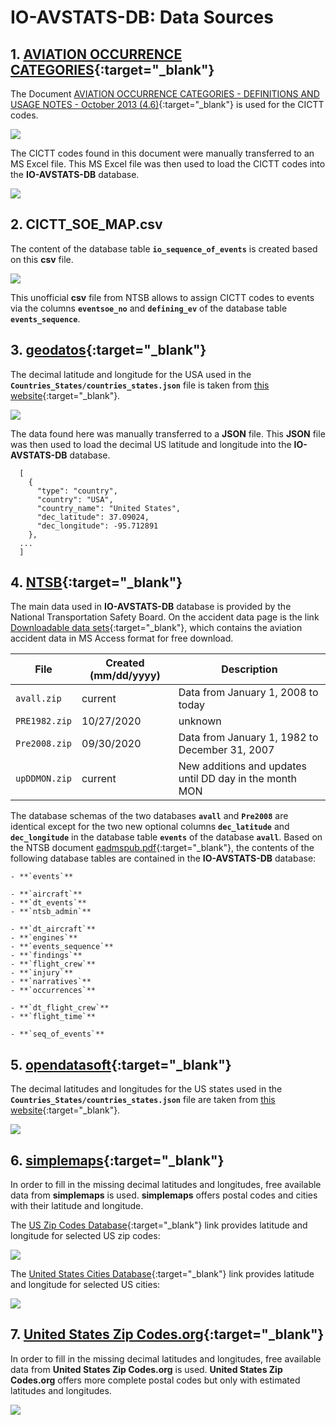 # IO-AVSTATS-DB: Data Sources

## 1. [**AVIATION OCCURRENCE CATEGORIES**](https://www.ntsb.gov/safety/data/Documents/datafiles/OccurrenceCategoryDefinitions.pdf){:target="_blank"}

The Document [AVIATION OCCURRENCE CATEGORIES - DEFINITIONS AND USAGE NOTES - October 2013 (4.6)](https://www.ntsb.gov/safety/data/Documents/datafiles/OccurrenceCategoryDefinitions.pdf){:target="_blank"} is used for the CICTT codes.

<kbd>![](img/aviation_occurrence_categories_pdf.png)</kbd>

The CICTT codes found in this document were manually transferred to an MS Excel file.
This MS Excel file was then used to load the CICTT codes into the **IO-AVSTATS-DB** database.

<kbd>![](img/aviation_occurrence_categories.png)</kbd>


## 2. **CICTT_SOE_MAP.csv**

The content of the database table **`io_sequence_of_events`** is created based on this **csv** file.

<kbd>![](img/CICTT_SOE_MAP.png)</kbd>

This unofficial **csv** file from NTSB allows to assign CICTT codes to events via the columns **`eventsoe_no`** and **`defining_ev`** of the database table **`events_sequence`**.

## 3. [**geodatos**](https://www.geodatos.net/en){:target="_blank"}

The decimal latitude and longitude for the USA used in the **`Countries_States/countries_states.json`** file is taken from [this website](https://www.geodatos.net/en/coordinates/united-states){:target="_blank"}.

<kbd>![](img/geodatos.png)</kbd>

The data found here was manually transferred to a **JSON** file.
This **JSON** file was then used to load the decimal US latitude and longitude into the **IO-AVSTATS-DB** database.

      [
        {
          "type": "country",
          "country": "USA",
          "country_name": "United States",
          "dec_latitude": 37.09024,
          "dec_longitude": -95.712891
        },
      ...
      ]

## 4. [**NTSB**](https://www.ntsb.gov/Pages/home.aspx){:target="_blank"}

The main data used in **IO-AVSTATS-DB** database is provided by the National Transportation Safety Board.
On the accident data page is the link [Downloadable data sets](https://www.ntsb.gov/safety/data/Pages/Data_Stats.aspx){:target="_blank"}, which contains the aviation accident data in MS Access format for free download.  

| File          | Created (mm/dd/yyyy) | Description                                             |
|---------------|----------------------|---------------------------------------------------------|
| `avall.zip`   | current              | Data from January 1, 2008 to today                      |
| `PRE1982.zip` | 10/27/2020           | unknown                                                 |
| `Pre2008.zip` | 09/30/2020           | Data from January 1, 1982 to December 31, 2007          |
| `upDDMON.zip` | current              | New additions and updates until DD day in the month MON |

The database schemas of the two databases **`avall`** and **`Pre2008`** are identical except for the two new optional columns **`dec_latitude`** and **`dec_longitude`** in the database table **`events`** of the database **`avall`**.
Based on the NTSB document [eadmspub.pdf](https://data.ntsb.gov/avdata/FileDirectory/DownloadFile?fileID=C%3A%5Cavdata%5Ceadmspub.pdf){:target="_blank"}, the contents of the following database tables are contained in the **IO-AVSTATS-DB** database:

    - **`events`**

    - **`aircraft`**
    - **`dt_events`**
    - **`ntsb_admin`**

    - **`dt_aircraft`**
    - **`engines`**
    - **`events_sequence`**
    - **`findings`**
    - **`flight_crew`**
    - **`injury`**
    - **`narratives`**
    - **`occurrences`**

    - **`dt_flight_crew`**
    - **`flight_time`**

    - **`seq_of_events`**

## 5. [**opendatasoft**](https://www.opendatasoft.com/?hsLang=en){:target="_blank"}

The decimal latitudes and longitudes for the US states used in the **`Countries_States/countries_states.json`** file are taken from [this website](https://public.opendatasoft.com/explore/dataset/us-state-boundaries/export/){:target="_blank"}.

<kbd>![](img/opendatasoft.png)</kbd>

## 6. [**simplemaps**](https://simplemaps.com/){:target="_blank"}

In order to fill in the missing decimal latitudes and longitudes, free available data from **simplemaps** is used.
**simplemaps** offers postal codes and cities with their latitude and longitude.

The [US Zip Codes Database](https://simplemaps.com/data/us-zips){:target="_blank"} link provides latitude and longitude for selected US zip codes:

<kbd>![](img/uszips.png)</kbd>

The [United States Cities Database](https://simplemaps.com/data/us-cities){:target="_blank"} link provides latitude and longitude for selected US cities:

<kbd>![](img/uscities.png)</kbd>

## 7. [**United States Zip Codes.org**](https://www.unitedstateszipcodes.org/){:target="_blank"}

In order to fill in the missing decimal latitudes and longitudes, free available data from **United States Zip Codes.org** is used.
**United States Zip Codes.org** offers more complete postal codes but only with estimated latitudes and longitudes.

<kbd>![](img/zip_code_database.png)</kbd>
